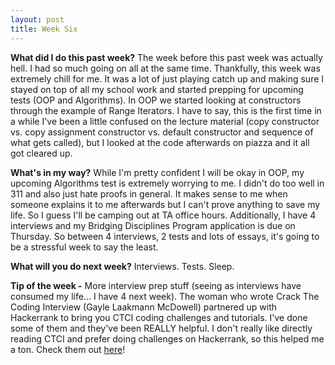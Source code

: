 ```yaml
---
layout: post
title: Week Six
---
```


**What did I do this past week?** The week before this past week was actually hell. I had so much going on all at the same time. Thankfully, this week was extremely chill for me. It was a lot of just playing catch up and making sure I stayed on top of all my school work and started prepping for upcoming tests (OOP and Algorithms). In OOP we started looking at constructors through the example of Range Iterators. I have to say, this is the first time in a while I've been a little confused on the lecture material (copy constructor vs. copy assignment constructor vs. default constructor and sequence of what gets called), but I looked at the code afterwards on piazza and it all got cleared up. 

**What's in my way?** While I'm pretty confident I will be okay in OOP, my upcoming Algorithms test is extremely worrying to me. I didn't do too well in 311 and also just hate proofs in general. It makes sense to me when someone explains it to me afterwards but I can't prove anything to save my life. So I guess I'll be camping out at TA office hours. Additionally, I have 4 interviews and my Bridging Disciplines Program application is due on Thursday. So between 4 interviews, 2 tests and lots of essays, it's going to be a stressful week to say the least. 

**What will you do next week?** Interviews. Tests. Sleep. 


**Tip of the week -**
More interview prep stuff (seeing as interviews have consumed my life... I have 4 next week). The woman who wrote Crack The Coding Interview (Gayle Laakmann McDowell) partnered up with Hackerrank to bring you CTCI coding challenges and tutorials. I've done some of them and they've been REALLY helpful. I don't really like directly reading CTCI and prefer doing challenges on Hackerrank, so this helped me a ton. Check them out [here](https://www.hackerrank.com/domains/tutorials/cracking-the-coding-interview)!
